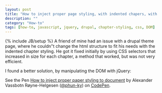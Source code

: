 ```yaml
---
layout: post
title: "How to inject proper page styling, with indented chapers, with jQuery and CSS"
description: ""
category: "How-to"
tags: [how-to, javascript, jquery, drupal, chapter-styling, css, DOM]
---
```

{% include JB/setup %}
A friend of mine had an issue with a drupal theme page, where he couldn"t change the html structure to fit his needs with the indented chapter styling. He got it fixed initially by using CSS selectors that increased in size for each chapter, a method that worked, but was not very efficient.

I found a better solution, by manipulating the DOM with jQuery: 

<p data-height="268" data-theme-id="5306" data-slug-hash="xKqlu" data-default-tab="result" class="codepen">

See the Pen <a href="http://codepen.io/phun-ky/pen/xKqlu/">How to inject proper paper styling to document</a> by Alexander Vassbotn Røyne-Helgesen (<a href="http://codepen.io/phun-ky">@phun-ky</a>) on <a href="http://codepen.io">CodePen</a>.

</p>

<script async="async" src="//codepen.io/assets/embed/ei.js"></script>
